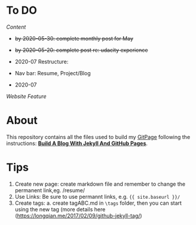 

# To DO 

*Content*

  - ~~by 2020-05-30: complete monthly post for May~~

  - ~~by 2020-05-20: complete post re: udacity experience~~ 

  - 2020-07 Restructure: 
- Nav bar: Resume, Project/Blog

* 2020-07 

*Website Feature* 

# About 
This repository contains all the files used to build my [GitPage](https://tanyayt.github.io/) following the instructions: [**Build A Blog With Jekyll And GitHub Pages**](http://www.smashingmagazine.com/2014/08/01/build-blog-jekyll-github-pages/). 

# Tips
1.  Create new page: create markdown file and remember to change the permanent link,eg. /resume/
2.  Use Links: Be sure to use permannt links, e.g. `{{ site.baseurl }}/`
3.  Create tags: a. create tagABC.md in `\tags` folder, then you can start using the new tag (more details here (https://longqian.me/2017/02/09/github-jekyll-tag/)



